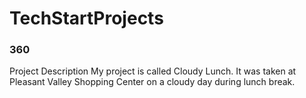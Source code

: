 # TechStartProjects
### 360
Project Description
My project is called Cloudy Lunch. It was taken at Pleasant Valley Shopping Center on a cloudy day during lunch break.

<script src="//vizor.io/static/scripts/vizor-360-embed.js" data-vizorurl="//vizor.io/embed/kaycarpenter/cloudylunch"></script>

